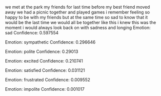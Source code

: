 we met at the park my friends for last time before my best friend moved away we had a picnic together and played games i remember feeling so happy to be with my friends but at the same time so sad to know that it would be the last time we would all be together like this i knew this was the moment i would always look back on with sadness and longing 
Emotion: sad
Confidence: 0.597554

Emotion: sympathetic
Confidence: 0.296646

Emotion: polite
Confidence: 0.29013

Emotion: excited
Confidence: 0.210741

Emotion: satisfied
Confidence: 0.031121

Emotion: frustrated
Confidence: 0.009552

Emotion: impolite
Confidence: 0.001017